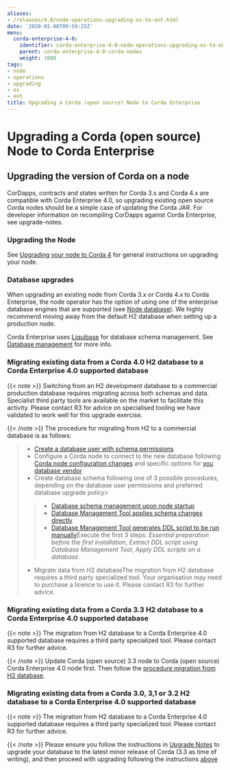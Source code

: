 ```yaml
---
aliases:
- /releases/4.0/node-operations-upgrading-os-to-ent.html
date: '2020-01-08T09:59:25Z'
menu:
  corda-enterprise-4-0:
    identifier: corda-enterprise-4-0-node-operations-upgrading-os-to-ent
    parent: corda-enterprise-4-0-corda-nodes
    weight: 1080
tags:
- node
- operations
- upgrading
- os
- ent
title: Upgrading a Corda (open source) Node to Corda Enterprise
---
```



# Upgrading a Corda (open source) Node to Corda Enterprise


## Upgrading the version of Corda on a node

CorDapps, contracts and states written for Corda 3.x and Corda 4.x are compatible with Corda Enterprise 4.0, so upgrading
existing open source Corda nodes should be a simple case of updating the Corda JAR. For developer information on recompiling
CorDapps against Corda Enterprise, see upgrade-notes.


### Upgrading the Node

See [Upgrading your node to Corda 4](node-upgrade-notes.md) for general instructions on upgrading your node.



### Database upgrades

When upgrading an existing node from Corda 3.x or Corda 4.x to Corda Enterprise, the node operator has the option of using one of the enterprise
database engines that are supported (see [Node database](node-database.md)).
We highly recommend moving away from the default H2 database when setting up a production node.

Corda Enterprise uses [Liquibase](database-management.md#liquibase-ref) for database schema management.
See [Database management](database-management.md) for more info.



### Migrating existing data from a Corda 4.0 H2 database to a Corda Enterprise 4.0 supported database

{{< note >}}
Switching from an H2 development database to a commercial production database requires migrating across both schemas and data.
Specialist third party tools are available on the market to facilitate this activity. Please contact R3 for advice on specialised tooling
we have validated to work well for this upgrade exercise.

{{< /note >}}
The procedure for migrating from H2 to a commercial database is as follows:

> 
> 
> * [Create a database user with schema permissions](node-database.md#db-setup-step-1-ref)
> * Configure a Corda node to connect to the new database following [Corda node configuration changes](node-database.md#db-setup-step-3-ref)
> and specific options for [you database vendor](node-database.md#db-setup-vendors-ref)
> * Create database schema following one of 3 possible procedures,
> depending on the database user permissions and preferred database upgrade policy> 
> > 
> > * [Database schema management upon node startup](node-operations-database-schema-setup.md#db-setup-auto-upgrade-ref)
> > * [Database Management Tool applies schema changes directly](node-operations-database-schema-setup.md#db-setup-database-management-direct-execution-ref)
> > * [Database Management Tool generates DDL script to be run manually](node-operations-database-schema-setup.md#db-setup-database-management-ddl-execution-ref)Execute the first 3 steps: *Essential preparation before the first installation*, *Extract DDL script using Database Management Tool*,
> > *Apply DDL scripts on a database*.
> 
> 
> 
> * Migrate data from H2 databaseThe migration from H2 database requires a third party specialized tool.
> Your organisation may need to purchase a licence to use it.
> Please contact R3 for further advice.




### Migrating existing data from a Corda 3.3 H2 database to a Corda Enterprise 4.0 supported database

{{< note >}}
The migration from H2 database to a Corda Enterprise 4.0 supported database requires a third party specialized tool.
Please contact R3 for further advice.

{{< /note >}}
Update Corda (open source) 3.3 node to Corda (open source) Corda Enterprise 4.0 node first.
Then follow the [procedure migration from H2 database](#migrate-4-to-enterprise-database).


### Migrating existing data from a Corda 3.0, 3,1 or 3.2 H2 database to a Corda Enterprise 4.0 supported database

{{< note >}}
The migration from H2 database to a Corda Enterprise 4.0 supported database requires a third party specialized tool.
Please contact R3 for further advice.

{{< /note >}}
Please ensure you follow the instructions in [Upgrade Notes](https://docs.corda.net/releases/release-V3.3/upgrade-notes.html) to upgrade your database
to the latest minor release of Corda (3.3 as time of writing), and then proceed with upgrading following the instructions [above](#migrate-3-to-enterprise-database)

